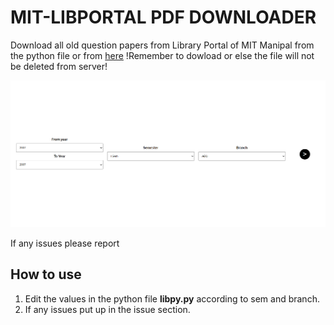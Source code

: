# MIT-LIBPORTAL PDF DOWNLOADER

Download all old question papers from Library Portal of MIT Manipal from the python file or from [here](https://library-dl.herokuapp.com/) !Remember to dowload or else the file will not be deleted from server!

![img](LibScrap.png)

If any issues please report

## How to use

1. Edit the values in the python file **libpy.py** according to sem and branch.
2. If any issues put up in the issue section.